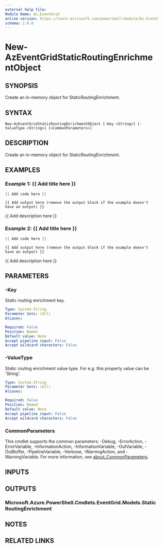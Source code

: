 ```yaml
---
external help file:
Module Name: Az.EventGrid
online version: https://learn.microsoft.com/powershell/module/Az.EventGrid/new-azeventgridstaticroutingenrichmentobject
schema: 2.0.0
---
```


# New-AzEventGridStaticRoutingEnrichmentObject

## SYNOPSIS
Create an in-memory object for StaticRoutingEnrichment.

## SYNTAX

```
New-AzEventGridStaticRoutingEnrichmentObject [-Key <String>] [-ValueType <String>] [<CommonParameters>]
```

## DESCRIPTION
Create an in-memory object for StaticRoutingEnrichment.

## EXAMPLES

### Example 1: {{ Add title here }}
```powershell
{{ Add code here }}
```

```output
{{ Add output here (remove the output block if the example doesn't have an output) }}
```

{{ Add description here }}

### Example 2: {{ Add title here }}
```powershell
{{ Add code here }}
```

```output
{{ Add output here (remove the output block if the example doesn't have an output) }}
```

{{ Add description here }}

## PARAMETERS

### -Key
Static routing enrichment key.

```yaml
Type: System.String
Parameter Sets: (All)
Aliases:

Required: False
Position: Named
Default value: None
Accept pipeline input: False
Accept wildcard characters: False
```

### -ValueType
Static routing enrichment value type.
For e.g.
this property value can be 'String'.

```yaml
Type: System.String
Parameter Sets: (All)
Aliases:

Required: False
Position: Named
Default value: None
Accept pipeline input: False
Accept wildcard characters: False
```

### CommonParameters
This cmdlet supports the common parameters: -Debug, -ErrorAction, -ErrorVariable, -InformationAction, -InformationVariable, -OutVariable, -OutBuffer, -PipelineVariable, -Verbose, -WarningAction, and -WarningVariable. For more information, see [about_CommonParameters](http://go.microsoft.com/fwlink/?LinkID=113216).

## INPUTS

## OUTPUTS

### Microsoft.Azure.PowerShell.Cmdlets.EventGrid.Models.StaticRoutingEnrichment

## NOTES

## RELATED LINKS

